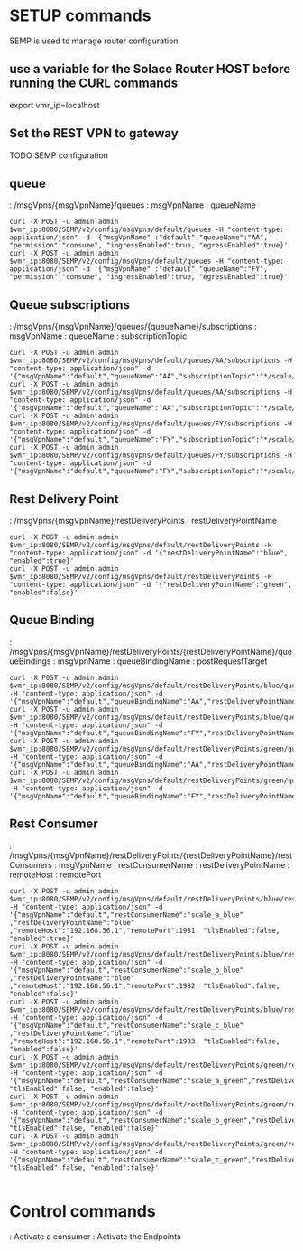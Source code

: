 # SETUP commands

SEMP is used to manage router configuration.

## use a variable for the Solace Router HOST before running the CURL commands
export vmr_ip=localhost


## Set the REST VPN to gateway

TODO  SEMP configuration

## queue

: /msgVpns/{msgVpnName}/queues
: msgVpnName
: queueName

~~~
curl -X POST -u admin:admin $vmr_ip:8080/SEMP/v2/config/msgVpns/default/queues -H "content-type: application/json" -d '{"msgVpnName" :"default","queueName":"AA", "permission":"consume", "ingressEnabled":true, "egressEnabled":true}'
curl -X POST -u admin:admin $vmr_ip:8080/SEMP/v2/config/msgVpns/default/queues -H "content-type: application/json" -d '{"msgVpnName" :"default","queueName":"FY", "permission":"consume", "ingressEnabled":true, "egressEnabled":true}'
~~~

## Queue subscriptions
: /msgVpns/{msgVpnName}/queues/{queueName}/subscriptions
: msgVpnName
: queueName
: subscriptionTopic

~~~
curl -X POST -u admin:admin $vmr_ip:8080/SEMP/v2/config/msgVpns/default/queues/AA/subscriptions -H "content-type: application/json" -d '{"msgVpnName":"default","queueName":"AA","subscriptionTopic":"*/scale/*/*/*/AA"}'
curl -X POST -u admin:admin $vmr_ip:8080/SEMP/v2/config/msgVpns/default/queues/AA/subscriptions -H "content-type: application/json" -d '{"msgVpnName":"default","queueName":"AA","subscriptionTopic":"*/scale/*/*/*/AA/>"}'
curl -X POST -u admin:admin $vmr_ip:8080/SEMP/v2/config/msgVpns/default/queues/FY/subscriptions -H "content-type: application/json" -d '{"msgVpnName":"default","queueName":"FY","subscriptionTopic":"*/scale/*/*/*/FY"}'
curl -X POST -u admin:admin $vmr_ip:8080/SEMP/v2/config/msgVpns/default/queues/FY/subscriptions -H "content-type: application/json" -d '{"msgVpnName":"default","queueName":"FY","subscriptionTopic":"*/scale/*/*/*/FY/>"}'

~~~

## Rest Delivery Point
: /msgVpns/{msgVpnName}/restDeliveryPoints
: restDeliveryPointName

~~~
curl -X POST -u admin:admin $vmr_ip:8080/SEMP/v2/config/msgVpns/default/restDeliveryPoints -H "content-type: application/json" -d '{"restDeliveryPointName":"blue", "enabled":true}'
curl -X POST -u admin:admin $vmr_ip:8080/SEMP/v2/config/msgVpns/default/restDeliveryPoints -H "content-type: application/json" -d '{"restDeliveryPointName":"green", "enabled":false}'

~~~

## Queue Binding

: /msgVpns/{msgVpnName}/restDeliveryPoints/{restDeliveryPointName}/queueBindings
: msgVpnName
: queueBindingName
: postRequestTarget

~~~
curl -X POST -u admin:admin $vmr_ip:8080/SEMP/v2/config/msgVpns/default/restDeliveryPoints/blue/queueBindings  -H "content-type: application/json" -d '{"msgVpnName":"default","queueBindingName":"AA","restDeliveryPointName":"blue","postRequestTarget":"/"}'
curl -X POST -u admin:admin $vmr_ip:8080/SEMP/v2/config/msgVpns/default/restDeliveryPoints/blue/queueBindings  -H "content-type: application/json" -d '{"msgVpnName":"default","queueBindingName":"FY","restDeliveryPointName":"blue","postRequestTarget":"/"}'
curl -X POST -u admin:admin $vmr_ip:8080/SEMP/v2/config/msgVpns/default/restDeliveryPoints/green/queueBindings -H "content-type: application/json" -d '{"msgVpnName":"default","queueBindingName":"AA","restDeliveryPointName":"green","postRequestTarget":"/"}'
curl -X POST -u admin:admin $vmr_ip:8080/SEMP/v2/config/msgVpns/default/restDeliveryPoints/green/queueBindings -H "content-type: application/json" -d '{"msgVpnName":"default","queueBindingName":"FY","restDeliveryPointName":"green","postRequestTarget":"/"}'
~~~


## Rest Consumer

: /msgVpns/{msgVpnName}/restDeliveryPoints/{restDeliveryPointName}/restConsumers
: msgVpnName
: restConsumerName
: restDeliveryPointName
: remoteHost
: remotePort

~~~
curl -X POST -u admin:admin $vmr_ip:8080/SEMP/v2/config/msgVpns/default/restDeliveryPoints/blue/restConsumers  -H "content-type: application/json" -d '{"msgVpnName":"default","restConsumerName":"scale_a_blue" ,"restDeliveryPointName":"blue" ,"remoteHost":"192.168.56.1","remotePort":1981, "tlsEnabled":false, "enabled":true}'
curl -X POST -u admin:admin $vmr_ip:8080/SEMP/v2/config/msgVpns/default/restDeliveryPoints/blue/restConsumers  -H "content-type: application/json" -d '{"msgVpnName":"default","restConsumerName":"scale_b_blue" ,"restDeliveryPointName":"blue" ,"remoteHost":"192.168.56.1","remotePort":1982, "tlsEnabled":false, "enabled":false}'
curl -X POST -u admin:admin $vmr_ip:8080/SEMP/v2/config/msgVpns/default/restDeliveryPoints/blue/restConsumers  -H "content-type: application/json" -d '{"msgVpnName":"default","restConsumerName":"scale_c_blue" ,"restDeliveryPointName":"blue" ,"remoteHost":"192.168.56.1","remotePort":1983, "tlsEnabled":false, "enabled":false}'
curl -X POST -u admin:admin $vmr_ip:8080/SEMP/v2/config/msgVpns/default/restDeliveryPoints/green/restConsumers -H "content-type: application/json" -d '{"msgVpnName":"default","restConsumerName":"scale_a_green","restDeliveryPointName":"green","remoteHost":"192.168.56.1","remotePort":1985, "tlsEnabled":false, "enabled":false}'
curl -X POST -u admin:admin $vmr_ip:8080/SEMP/v2/config/msgVpns/default/restDeliveryPoints/green/restConsumers -H "content-type: application/json" -d '{"msgVpnName":"default","restConsumerName":"scale_b_green","restDeliveryPointName":"green","remoteHost":"192.168.56.1","remotePort":1986, "tlsEnabled":false, "enabled":false}'
curl -X POST -u admin:admin $vmr_ip:8080/SEMP/v2/config/msgVpns/default/restDeliveryPoints/green/restConsumers -H "content-type: application/json" -d '{"msgVpnName":"default","restConsumerName":"scale_c_green","restDeliveryPointName":"green","remoteHost":"192.168.56.1","remotePort":1987, "tlsEnabled":false, "enabled":false}'


~~~
# Control commands

: Activate a consumer
: Activate the Endpoints
